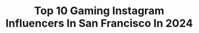 ---
title: Top 10 Gaming Instagram Influencers In San Francisco In 2024
description: >-
  Find top gaming Instagram influencers in San Francisco in 2024. Most popular hashtags: #gaming #sanfrancisco #videogames #gamer.
platform: Instagram
hits: 9
text_top: Discover the top-rated Instagram profiles on inBeat.
text_bottom: Our platform has 9 Instagram influencers like this in San Francisco, United States for you to collaborate.
profiles:
  - username: "droopiter"
    fullname: >-
      Droop-E
    bio: >-
      Sick Wid It Records
    location: "United States"
    followers: 52704
    engagement: 143
    commentsToLikes: 0.085318
    id: ck5c6msnp5rih0i11yfhv62zr
    verified: true
    hashtags: "#callofduty, #choose, #sickwiditrecords, #sanjose"
  - username: "im_ericwang"
    fullname: >-
      Eric Wang
    bio: >-
      Sharing pieces of me, my life, and my home 🫶🏼 📍: San Francisco 📧: teameric@nextmanagement.com
    location: "United States"
    followers: 600637
    engagement: 1073
    commentsToLikes: 0.004132
    id: clqcmzrhjd0tg0k08guabdt9n
    verified: false
    hashtags: "#homedecor, #interiordesign, #interiorinspo, #livingroom"
  - username: "sfshock"
    fullname: >-
      San Francisco Shock
    bio: >-
      San Francisco's @overwatchleague Team. 2019 + 2020 Grand Finals Champions 🏆 Associated with @nrggram. #Winnable
    location: "United States"
    followers: 127638
    engagement: 595
    commentsToLikes: 0.010679
    id: ck139907lk4a60i1932cr7fjn
    verified: true
    hashtags: "#twitch, #gamer, #gaming, #esports"
  - username: "shazzy"
    fullname: >-
      Shahzeb Hyder
    bio: >-
      📍- ɴʏᴄ ރ 📸 📝🏀 #TeamPixel @googlepixel_us Ambassador Weddings @hyderinoorweddings 🤵🏽‍♂️👰🏽‍♀️💍 Founder: @nyctones 🏘
    location: "United States"
    followers: 10222
    engagement: 230
    commentsToLikes: 0.053711
    id: ck5pzupqb2uak0i11sz8eernc
    verified: false
    hashtags: "#baybridge, #norcal, #bayarea, #igerssf"
  - username: "unsealedgames"
    fullname: >-
      Unsealed Games
    bio: >-
      • Video Games and more! 🎮 🏎 🕺🏻 • Founder/CEO/Cook/Cashier @breadandbreakfastla 🌯
    location: "United States"
    followers: 1990
    engagement: 1687
    commentsToLikes: 0.402730
    id: ck8t6ugb4eq9e0j78s1khybtd
    verified: false
    hashtags: "#finalfantasyremake, #gamingdancer, #thedancinggamer, #ff7remake"
  - username: "real_dave_brown"
    fullname: >-
      
    bio: >-
      🇦🇺
    location: "United States"
    followers: 6890
    engagement: 665
    commentsToLikes: 0.125320
    id: ck5znxbx7pbsu0i14b47izg80
    verified: false
    hashtags: "#gamerguy, #playstation4, #gamer, #retrogaming"
  - username: "watt.designs"
    fullname: >-
      Matt Smith
    bio: >-
      I'm an Electrical Engineer who makes art too!⚡🎨 Follow for some weekly pixel art! - Commissions: Closed🔒 - ⏬ Check out my patreon below!
    location: "United States"
    followers: 76121
    engagement: 871
    commentsToLikes: 0.009586
    id: ck0w4v0sy0jee0i19170iyunm
    verified: false
    hashtags: "#instadaily, #games, #designer, #pixels"
  - username: "trevon.sellers"
    fullname: >-
      ᴛʀᴇ ✪
    bio: >-
      @tre.sellers 🇨🇦
    location: "United States"
    followers: 17837
    engagement: 2250
    commentsToLikes: 0.081550
    id: ckapbp1qf0rpk0i78qlp0ma6k
    verified: false
    hashtags: "#edgyvideos, #2020, #funnyvideos, #memes"
  - username: "dom.riccobene"
    fullname: >-
      Dom Riccobene
    bio: >-
      🎥 Futurist Filmmaker / 🧱 Product Designer 🛰Merging Data, Art, and Fabrication 🌶 #Albuquerque, #NewMexico
    location: "United States"
    followers: 228453
    engagement: 492
    commentsToLikes: 0.012861
    id: ck0vv4vemnk230i19013ep3ed
    verified: false
    hashtags: "#instamachinist, #riccobene, #c4d, #pcgamer"
  - username: "simplyfahad"
    fullname: >-
      Fahad
    bio: >-
      من بوظبي و العين🇦🇪 From #ABUDHABI The Capital of United Arab Emirates✨,Animal Lover🐙🐯🐊 ,#Gaming 🎮, #Taurus is My Sign♉️
    location: "United States"
    followers: 8183
    engagement: 2563
    commentsToLikes: 0.031465
    id: ckap8424gmqnb0i78t8oje54g
    verified: false
    hashtags: "#gaming"
---